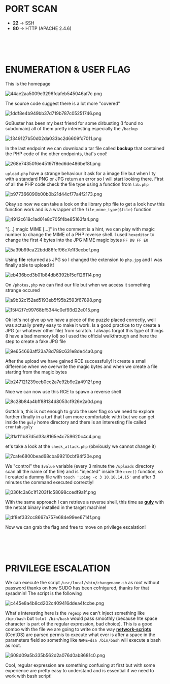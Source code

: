 # PORT SCAN
* **22** &#8594; SSH
* **80** &#8594; HTTP (APACHE 2.4.6)


<br><br><br>

# ENUMERATION & USER FLAG

This is the homepage

![44ae2aa5009e3296fdafeb545046af7c.png](img/44ae2aa5009e3296fdafeb545046af7c.png)

The source code suggest there is a lot more "covered"

![1ddf8e4b949bb37d719b787c05251746.png](img/1ddf8e4b949bb37d719b787c05251746.png)

GoBuster has been my best friend for some dirbusting (I found no subdomain) all of them pretty interesting especially the `/backup`

![1349127b50d02da033bc2d6609fc7011.png](img/1349127b50d02da033bc2d6609fc7011.png)


In the last endpoint we can download a tar file called **backup** that contained the PHP code of the other endpoints, that's cool!

![268e74350f6e45197f8ed6de486bef8f.png](img/268e74350f6e45197f8ed6de486bef8f.png)

`upload.php` have a strange behaviour it ask for a image file but when I ty with a standard PNG or JPG return an error so I will start looking there.
First of all the PHP code check the file type using a function from `lib.php`

![b977366090b00b0b21d44cf77a4f2173.png](img/b977366090b00b0b21d44cf77a4f2173.png)

Okay so now we can take a look on the library php file to get a look how this function work and is a wrapper of the `file_mime_type($file)` function

![4912c618c1ad01e8c705f4be85163fa4.png](img/4912c618c1ad01e8c705f4be85163fa4.png)

"[...] magic MIME [...]" in the comment is a hint, we can play with magic number to change the MIME of a PHP reverse shell. I used `hexeditor` to change the first 4 bytes into the JPG MIME magic bytes `FF D8 FF E0` 

![5a39b99ca22bdd86fcf96c7e1f3ecbcf.png](img/5a39b99ca22bdd86fcf96c7e1f3ecbcf.png)

Using **file** returned as JPG so I changed the extension to `php.jpg` and I was finally able to upload it!

![eb436bcd3b01b84db6392b15cf126114.png](img/eb436bcd3b01b84db6392b15cf126114.png)

On `/photos,php` we can find our file but when we access it something strange occured

![a9b32c152ad5193eb5f95b2593f67898.png](img/a9b32c152ad5193eb5f95b2593f67898.png)

![15f42f7c99768bf5344c0ef93d22e015.png](img/15f42f7c99768bf5344c0ef93d22e015.png)

Ok let's not give up we have a piece of the puzzle placed correctly, well was actually pretty easy to make it work. Is a good practice to try create a JPG (or whatever other file) from scratch. I always forgot this type of things (I have a bad memory lol) so I used the official walkthrough and here the step to create a fake JPG file

![9e654663aff23a78d789c631e8de44a0.png](img/9e654663aff23a78d789c631e8de44a0.png)

After the upload we have gained RCE successfully! It create a small difference when we overwrite the magic bytes and when we create a file starting from the magic bytes

![b247121239eeb0cc2a7e92b9e2a4912f.png](img/b247121239eeb0cc2a7e92b9e2a4912f.png)

Nice we can now use this RCE to spawn a reverse shell

![8c28b84a4bff88134d8053cf926e2a0d.png](img/8c28b84a4bff88134d8053cf926e2a0d.png)

Gottch'a, this is not enough to grab the user flag so we need to explore further (finally in a turf that I am more comfortable with) but we can get inside the `guly` home directory and there is an interesting file called `crontab.guly`

![31a111b87d5d33a8165e4c759620c4c4.png](img/31a111b87d5d33a8165e4c759620c4c4.png)

et's take a look at the `check_attack.php` (obviously we cannot change it)

![7cafe6800bead68cba99210cbf94f20e.png](img/7cafe6800bead68cba99210cbf94f20e.png)

We "control" the `$value` variable (every 3 minute the `/uploads` directory scan all the name of the file) and is "injected" inside the `exec()` function, so I created a dummy file with `touch ';ping -c 3 10.10.14.15'` and after 3 minutes the command executed correctly!

![036fc3a6c1f1203f1c58098ccedf9a1f.png](img/036fc3a6c1f1203f1c58098ccedf9a1f.png)

With the same approach I can retrieve a reverse shell, this time as **<u>guly</u>** with the netcat binary installed in the target machine!

![df8ef332cc8667a757e684e99ee6714f.png](img/df8ef332cc8667a757e684e99ee6714f.png)

Now we can grab the flag and free to move on privilege escalation!

<br><br><br>

# PRIVILEGE ESCALATION

We can execute the script `/usr/local/sbin/changename.sh` as root without password thanks on how SUDO has been cofnigured, thanks for that sysadmin! The script is the following

![c445e8a4b8cd202c409416ddea4fccbe.png](img/c445e8a4b8cd202c409416ddea4fccbe.png)

What's interesting here is the `regexp` we can't inject something like `/bin/bash` but `lolol /bin/bash` would pass smoothly (because hte space character is part of the regular expression, bad choice). This is a good combo with the file we are going to write on the way **<u>network-scripts</u>** (CentOS) are parsed permis to execute what ever is after a space in the parameters field so something like `NAME=dsa /bin/bash` will execute a bash as root.

![608d09a5b335b562d2a076d0ab8681c0.png](img/608d09a5b335b562d2a076d0ab8681c0.png)

Cool, regular expression are something confusing at first but with some experience are pretty easy to understand and is essential if we need to work with bash script!
